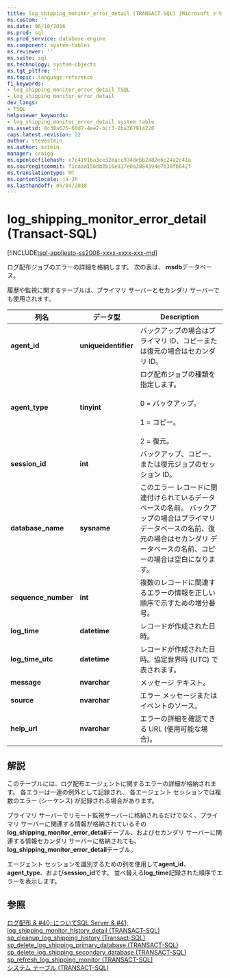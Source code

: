 ```yaml
---
title: log_shipping_monitor_error_detail (TRANSACT-SQL) |Microsoft ドキュメント
ms.custom: ''
ms.date: 06/10/2016
ms.prod: sql
ms.prod_service: database-engine
ms.component: system-tables
ms.reviewer: ''
ms.suite: sql
ms.technology: system-objects
ms.tgt_pltfrm: ''
ms.topic: language-reference
f1_keywords:
- log_shipping_monitor_error_detail_TSQL
- log_shipping_monitor_error_detail
dev_langs:
- TSQL
helpviewer_keywords:
- log_shipping_monitor_error_detail system table
ms.assetid: 0c38a625-60d2-4ee2-bcf3-2ba367914220
caps.latest.revision: 22
author: stevestein
ms.author: sstein
manager: craigg
ms.openlocfilehash: c7c41916a3ce32eacc974debb2a82e6c24a2c41a
ms.sourcegitcommit: f1caaa156db2b16e817e0a3884394e7b30fb642f
ms.translationtype: MT
ms.contentlocale: ja-JP
ms.lasthandoff: 05/04/2018
---
```

# <a name="logshippingmonitorerrordetail-transact-sql"></a>log_shipping_monitor_error_detail (Transact-SQL)
[!INCLUDE[tsql-appliesto-ss2008-xxxx-xxxx-xxx-md](../../includes/tsql-appliesto-ss2008-xxxx-xxxx-xxx-md.md)]

  ログ配布ジョブのエラーの詳細を格納します。 次の表は、 **msdb**データベース。  
  
 履歴や監視に関するテーブルは、プライマリ サーバーとセカンダリ サーバーでも使用されます。  
  
|列名|データ型|Description|  
|-----------------|---------------|-----------------|  
|**agent_id**|**uniqueidentifier**|バックアップの場合はプライマリ ID、コピーまたは復元の場合はセカンダリ ID。|  
|**agent_type**|**tinyint**|ログ配布ジョブの種類を指定します。<br /><br /> 0 = バックアップ。<br /><br /> 1 = コピー。<br /><br /> 2 = 復元。|  
|**session_id**|**int**|バックアップ、コピー、または復元ジョブのセッション ID。|  
|**database_name**|**sysname**|このエラー レコードに関連付けられているデータベースの名前。 バックアップの場合はプライマリ データベースの名前、復元の場合はセカンダリ データベースの名前、コピーの場合は空白になります。|  
|**sequence_number**|**int**|複数のレコードに関連するエラーの情報を正しい順序で示すための増分番号。|  
|**log_time**|**datetime**|レコードが作成された日時。|  
|**log_time_utc**|**datetime**|レコードが作成された日時。協定世界時 (UTC) で表されます。|  
|**message**|**nvarchar**|メッセージ テキスト。|  
|**source**|**nvarchar**|エラー メッセージまたはイベントのソース。|  
|**help_url**|**nvarchar**|エラーの詳細を確認できる URL (使用可能な場合)。|  
  
## <a name="remarks"></a>解説  
 このテーブルには、ログ配布エージェントに関するエラーの詳細が格納されます。 各エラーは一連の例外として記録され、 各エージェント セッションでは複数のエラー (シーケンス) が記録される場合があります。  
  
 プライマリ サーバーでリモート監視サーバーに格納されるだけでなく、プライマリ サーバーに関連する情報が格納されているその**log_shipping_monitor_error_detail**テーブル、およびセカンダリ サーバーに関連する情報セカンダリ サーバーに格納されても、 **log_shipping_monitor_error_detail**テーブル。  
  
 エージェント セッションを識別するための列を使用して**agent_id**、 **agent_type**、および**session_id**です。 並べ替える**log_time**記録された順序でエラーを表示します。  
  
## <a name="see-also"></a>参照  
 [ログ配布 & #40; についてSQL Server & #41;](../../database-engine/log-shipping/about-log-shipping-sql-server.md)   
 [log_shipping_monitor_history_detail &#40;TRANSACT-SQL&#41;](../../relational-databases/system-tables/log-shipping-monitor-history-detail-transact-sql.md)   
 [sp_cleanup_log_shipping_history &#40;Transact-SQL&#41;](../../relational-databases/system-stored-procedures/sp-cleanup-log-shipping-history-transact-sql.md)   
 [sp_delete_log_shipping_primary_database &#40;TRANSACT-SQL&#41;](../../relational-databases/system-stored-procedures/sp-delete-log-shipping-primary-database-transact-sql.md)   
 [sp_delete_log_shipping_secondary_database &#40;TRANSACT-SQL&#41;](../../relational-databases/system-stored-procedures/sp-delete-log-shipping-secondary-database-transact-sql.md)   
 [sp_refresh_log_shipping_monitor &#40;TRANSACT-SQL&#41;](../../relational-databases/system-stored-procedures/sp-refresh-log-shipping-monitor-transact-sql.md)   
 [システム テーブル &#40;TRANSACT-SQL&#41;](../../relational-databases/system-tables/system-tables-transact-sql.md)  
  
  

